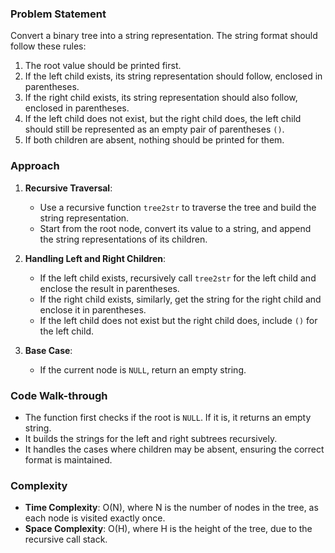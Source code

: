 ### Problem Statement
Convert a binary tree into a string representation. The string format should follow these rules:
1. The root value should be printed first.
2. If the left child exists, its string representation should follow, enclosed in parentheses.
3. If the right child exists, its string representation should also follow, enclosed in parentheses.
4. If the left child does not exist, but the right child does, the left child should still be represented as an empty pair of parentheses `()`.
5. If both children are absent, nothing should be printed for them.

### Approach
1. **Recursive Traversal**:
   - Use a recursive function `tree2str` to traverse the tree and build the string representation.
   - Start from the root node, convert its value to a string, and append the string representations of its children.
   
2. **Handling Left and Right Children**:
   - If the left child exists, recursively call `tree2str` for the left child and enclose the result in parentheses.
   - If the right child exists, similarly, get the string for the right child and enclose it in parentheses.
   - If the left child does not exist but the right child does, include `()` for the left child.

3. **Base Case**:
   - If the current node is `NULL`, return an empty string.

### Code Walk-through
- The function first checks if the root is `NULL`. If it is, it returns an empty string.
- It builds the strings for the left and right subtrees recursively.
- It handles the cases where children may be absent, ensuring the correct format is maintained.

### Complexity
- **Time Complexity**: O(N), where N is the number of nodes in the tree, as each node is visited exactly once.
- **Space Complexity**: O(H), where H is the height of the tree, due to the recursive call stack.
